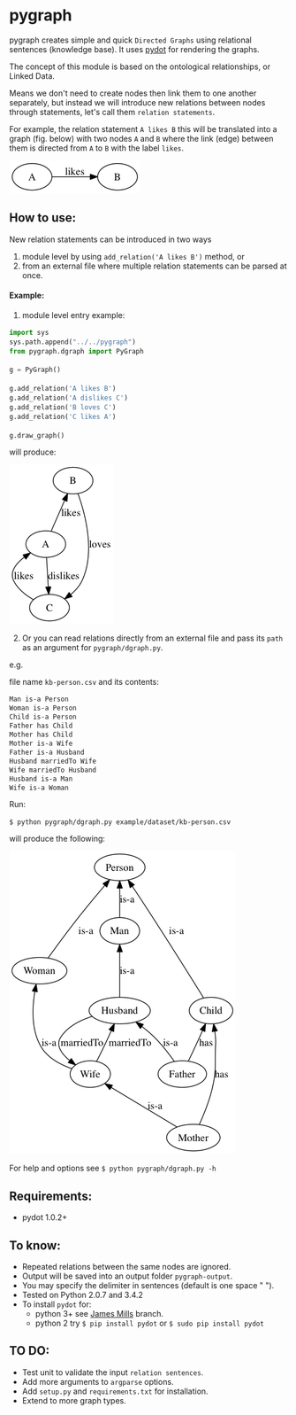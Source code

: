 pygraph 
=======

pygraph creates simple and quick `Directed Graphs` using relational sentences (knowledge base). It uses [pydot](https://pypi.python.org/pypi/pydot/1.0.28) for rendering the graphs.

The concept of this module is based on the ontological relationships, or Linked Data. 
 
 Means we don't need to create nodes then link them to one another separately, 
 but instead we will introduce new relations between nodes through statements, let's call them `relation statements`.
 
 For example, the relation statement `A likes B` this will be translated into a graph (fig. below) with two nodes `A` and `B` where the link (edge) 
between them is directed from `A` to `B` with the label `likes`. 


![A likes B](examples/img/relation.png)

## How to use:

New relation statements can be introduced in two ways 

1. module level by using `add_relation('A likes B')` method, or 
2. from an external file where multiple relation statements can be parsed at once.

#### Example:

1) module level entry example:

```python
import sys
sys.path.append("../../pygraph")
from pygraph.dgraph import PyGraph

g = PyGraph()

g.add_relation('A likes B')
g.add_relation('A dislikes C')
g.add_relation('B loves C')
g.add_relation('C likes A')

g.draw_graph()

```
will produce:

![module level example](examples/img/ex1.png)



2) Or you can read relations directly from an external file and pass its `path` as an argument for `pygraph/dgraph.py`.

e.g.

file name `kb-person.csv` and its contents:

```raw
Man is-a Person
Woman is-a Person
Child is-a Person
Father has Child
Mother has Child
Mother is-a Wife
Father is-a Husband
Husband marriedTo Wife
Wife marriedTo Husband
Husband is-a Man
Wife is-a Woman
```

Run:

`$ python pygraph/dgraph.py example/dataset/kb-person.csv` 

will produce the following:

![Simple Person Ontology](examples/img/ex2.png)

For help and options see `$ python pygraph/dgraph.py -h`

## Requirements:

- pydot 1.0.2+



## To know:

- Repeated relations between the same nodes are ignored.
- Output will be saved into an output folder `pygraph-output`.
- You may specify the delimiter in sentences (default is one space " "). 
- Tested on Python 2.0.7 and 3.4.2
- To install `pydot` for:
	- python 3+ see [James Mills](https://code.google.com/p/pydot/#Support_for_Python_3) branch.
	- python 2 try `$ pip install pydot` or `$ sudo pip install pydot`

## TO DO:

- Test unit to validate the input `relation sentences`.
- Add more arguments to `argparse` options.
- Add `setup.py` and `requirements.txt` for installation.
- Extend to more graph types.
